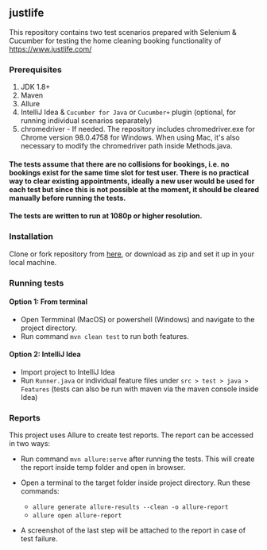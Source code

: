 ## justlife

This repository contains two test scenarios prepared with Selenium & Cucumber for testing the home cleaning booking functionality of https://www.justlife.com/

### Prerequisites

1. JDK 1.8+
2. Maven
3. Allure
4. IntelliJ Idea & `Cucumber for Java` or `Cucumber+` plugin (optional, for running individual scenarios separately)
5. chromedriver - If needed. The repository includes chromedriver.exe for Chrome version 98.0.4758 for Windows. When using Mac, it's also necessary to modify the chromedriver path inside Methods.java.

  #### The tests assume that there are no collisions for bookings, i.e. no bookings exist for the same time slot for test user. There is no practical way to clear existing appointments, ideally a new user would be used for each test but since this is not possible at the moment, it should be cleared manually before running the tests.
  
  #### The tests are written to run at 1080p or higher resolution.

### Installation

Clone or fork repository from [here]( https://github.com/erarslanb/justlife), or download as zip and set it up in your local machine.

### Running tests

#### Option 1: From terminal

- Open Termminal (MacOS) or powershell (Windows) and navigate to the project directory.
- Run command `mvn clean test` to run both features. 

#### Option 2: IntelliJ Idea
- Import project to IntelliJ Idea
- Run `Runner.java` or individual feature files under `src > test > java > Features`
(tests can also be run with maven via the maven console inside Idea)

### Reports

This project uses Allure to create test reports. The report can be accessed in two ways:
- Run command `mvn allure:serve` after running the tests. This will create the report inside temp folder and open in browser.
- Open a terminal to the target folder inside project directory. Run these commands:
   - `allure generate allure-results --clean -o allure-report`
   - `allure open allure-report`

- A screenshot of the last step will be attached to the report in case of test failure.


